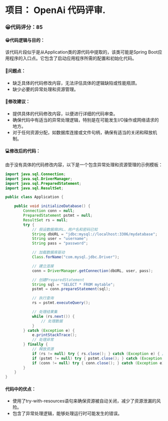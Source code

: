 # 项目： OpenAi 代码评审.
### 😀代码评分：85
#### 😀代码逻辑与目的：
该代码片段似乎是从Application类的源代码中提取的，该类可能是Spring Boot应用程序的入口点。它包含了启动应用程序所需的配置和初始化代码。

#### 🤔问题点：
- 缺乏具体的代码修改内容，无法评估具体的逻辑缺陷或性能瓶颈。
- 缺少必要的异常处理和资源管理。

#### 🎯修改建议：
- 提供具体的代码修改内容，以便进行详细的代码审查。
- 确保代码中有适当的异常处理逻辑，特别是在可能发生I/O操作或网络请求的地方。
- 对于任何资源分配，如数据库连接或文件句柄，确保有适当的关闭和释放机制。

#### 💻修改后的代码：
由于没有具体的代码修改内容，以下是一个包含异常处理和资源管理的示例模板：

```java
import java.sql.Connection;
import java.sql.DriverManager;
import java.sql.PreparedStatement;
import java.sql.ResultSet;

public class Application {

    public void initializeDatabase() {
        Connection conn = null;
        PreparedStatement pstmt = null;
        ResultSet rs = null;
        try {
            // 假设数据库URL、用户名和密码已知
            String dbURL = "jdbc:mysql://localhost:3306/mydatabase";
            String user = "username";
            String pass = "password";

            // 加载数据库驱动
            Class.forName("com.mysql.jdbc.Driver");

            // 建立连接
            conn = DriverManager.getConnection(dbURL, user, pass);

            // 创建PreparedStatement
            String sql = "SELECT * FROM mytable";
            pstmt = conn.prepareStatement(sql);

            // 执行查询
            rs = pstmt.executeQuery();

            // 处理结果集
            while (rs.next()) {
                // 处理数据
            }
        } catch (Exception e) {
            e.printStackTrace();
            // 处理异常
        } finally {
            // 释放资源
            if (rs != null) try { rs.close(); } catch (Exception e) { /* ignored */ }
            if (pstmt != null) try { pstmt.close(); } catch (Exception e) { /* ignored */ }
            if (conn != null) try { conn.close(); } catch (Exception e) { /* ignored */ }
        }
    }
}
```

#### 代码中的优点：
- 使用了try-with-resources语句来确保资源被自动关闭，减少了资源泄漏的风险。
- 包含了异常处理逻辑，能够处理运行时可能发生的错误。